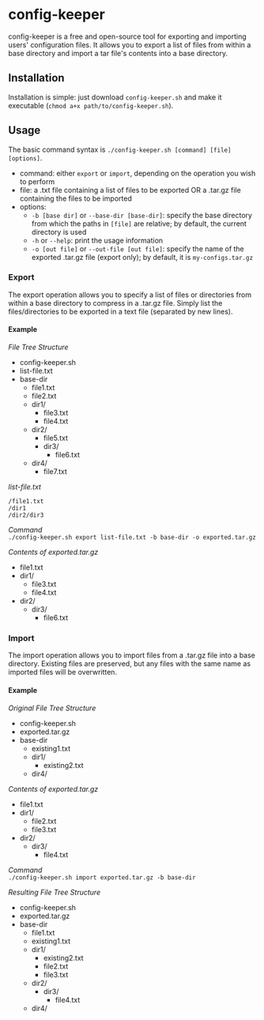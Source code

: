 # config-keeper

config-keeper is a free and open-source tool for exporting and importing users' configuration files. It allows you to export a list of files from within a base directory and import a tar file's contents into a base directory.

## Installation

Installation is simple: just download `config-keeper.sh` and make it executable (`chmod a+x path/to/config-keeper.sh`).

## Usage

The basic command syntax is `./config-keeper.sh [command] [file] [options]`.
- command: either `export` or `import`, depending on the operation you wish to perform
- file: a .txt file containing a list of files to be exported OR a .tar.gz file containing the files to be imported
- options:
  - `-b [base dir]` or `--base-dir [base-dir]`: specify the base directory from which the paths in `[file]` are relative; by default, the current directory is used
  - `-h` or `--help`: print the usage information
  - `-o [out file]` or `--out-file [out file]`: specify the name of the exported .tar.gz file (export only); by default, it is `my-configs.tar.gz`

### Export

The export operation allows you to specify a list of files or directories from within a base directory to compress in a .tar.gz file. Simply list the files/directories to be exported in a text file (separated by new lines).

#### Example

*File Tree Structure*  
- config-keeper.sh
- list-file.txt
- base-dir
  - file1.txt
  - file2.txt
  - dir1/
    - file3.txt
    - file4.txt
  - dir2/
    - file5.txt
    - dir3/
      - file6.txt
  - dir4/
    - file7.txt

*list-file.txt*  
```
/file1.txt
/dir1
/dir2/dir3
```

*Command*  
`./config-keeper.sh export list-file.txt -b base-dir -o exported.tar.gz`

*Contents of exported.tar.gz*  
- file1.txt
- dir1/
  - file3.txt
  - file4.txt
- dir2/
  - dir3/
    - file6.txt

### Import

The import operation allows you to import files from a .tar.gz file into a base directory. Existing files are preserved, but any files with the same name as imported files will be overwritten.

#### Example

*Original File Tree Structure*  
- config-keeper.sh
- exported.tar.gz
- base-dir
  - existing1.txt
  - dir1/
    - existing2.txt
  - dir4/

*Contents of exported.tar.gz*  
- file1.txt
- dir1/
  - file2.txt
  - file3.txt
- dir2/
  - dir3/
    - file4.txt

*Command*  
`./config-keeper.sh import exported.tar.gz -b base-dir`

*Resulting File Tree Structure*  
- config-keeper.sh
- exported.tar.gz
- base-dir
  - file1.txt
  - existing1.txt
  - dir1/
    - existing2.txt
    - file2.txt
    - file3.txt
  - dir2/
    - dir3/
      - file4.txt
  - dir4/